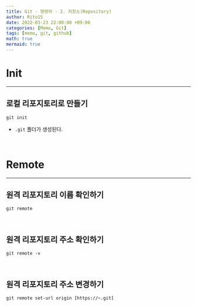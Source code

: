 ```yaml
---
title: Git - 명령어 - 2. 저장소(Repository)
author: Rito15
date: 2022-03-23 22:00:00 +09:00
categories: [Memo, Git]
tags: [memo, git, github]
math: true
mermaid: true
---
```


# Init
---

## **로컬 리포지토리로 만들기**

```
git init
```

- `.git` 폴더가 생성된다.

<br>



# Remote
---

## **원격 리포지토리 이름 확인하기**

```
git remote
```

<br>

## **원격 리포지토리 주소 확인하기**

```
git remote -v
```

<br>

## **원격 리포지토리 주소 변경하기**

```
git remote set-url origin [https://~.git]
```

<br>


